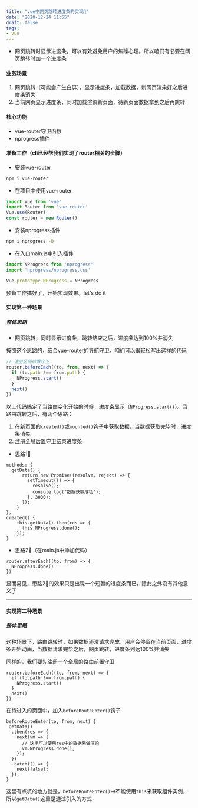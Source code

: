 ```yaml
---
title: "vue中网页跳转进度条的实现🖖"
date: "2020-12-24 11:55"
draft: false
tags:
- vue
---
```


- 网页跳转时显示进度条，可以有效避免用户的焦躁心理。所以咱们有必要在网页跳转时加一个进度条

#### 业务场景

1. 网页跳转（可能会产生白屏），显示进度条，加载数据，新网页渲染好之后进度条消失
2. 当前网页显示进度条，同时加载渲染新页面，待新页面数据拿到之后再跳转

#### 核心功能

- vue-router守卫函数
- nprogress插件

#### 准备工作（cli已经帮我们实现了router相关的步骤）

- 安装vue-router

```bash
npm i vue-router
```

- 在项目中使用vue-router

```ts
import Vue from 'vue'
import Router from 'vue-router'
Vue.use(Router)
const router = new Router()
```

- 安装nprogress插件

```bash
npm i nprogress -D
```

- 在入口main.js中引入插件

```ts
import NProgress from 'nprogress'
import 'nprogress/nprogress.css'

Vue.prototype.NProgress = NProgress
```

预备工作搞好了，开始实现效果。let's do it

#### 实现第一种场景

##### 整体思路

- 网页跳转，同时显示进度条，跳转结束之后，进度条达到100%并消失

按照这个思路的，结合vue-router的导航守卫，咱们可以很轻松写出这样的代码

```ts
// 注册全局前置守卫
router.beforeEach((to, from, next) => {
  if (to.path !== from.path) {
    NProgress.start()
  }
  next()
})
```

以上代码搞定了当路由变化开始的时候，进度条显示（`NProgress.start()`）。当路由跳转之后，有两个思路：

1. 在新页面的`created()`或`mounted()`钩子中获取数据，当数据获取完毕时，进度条消失。
2. 注册全局后置守卫结束进度条

- 思路1⃣️

```
methods: {
  getData() {
      return new Promise((resolve, reject) => {
        setTimeout(() => {
          resolve();
          console.log("数据获取成功");
        }, 3000);
      });
    }
},
created() {
    this.getData().then(res => {
      this.NProgress.done();
    });
}
```

- 思路2⃣️（在main.js中添加代码）

```
router.afterEach((to, from) => {
  NProgress.done()
})
```

显而易见，思路2⃣️的效果只是出现一个短暂的进度条而已，除此之外没有其他意义了

---

#### 实现第二种场景

##### 整体思路

这种场景下，路由跳转时，如果数据还没请求完成，用户会停留在当前页面，进度条开始动画，当数据请求完毕之后，网页跳转，进度条到达100%并消失

同样的，我们要先注册一个全局的路由前置守卫

```
router.beforeEach((to, from, next) => {
  if (to.path !== from.path) {
    NProgress.start()
  }
  next()
})
```

在待进入的页面中，加入`beforeRouteEnter()`钩子

```
beforeRouteEnter(to, from, next) {
 getData()
  .then(res => {
    next(vm => {
      // 这里可以使用res中的数据来做渲染
      vm.NProgress.done();
    });
  })
  .catch(() => {
    next(false);
  });
}
```

这里有点坑的地方就是，`beforeRouteEnter()`中不能使用`this`来获取组件实例，所以`getData()`这里是通过引入的方式

